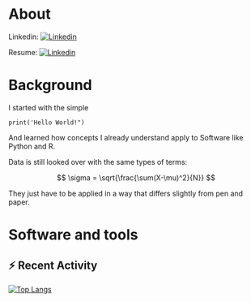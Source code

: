 # About
Linkedin:
[![Linkedin](https://drive.google.com/uc?export=view&id=1f6E-lxqLHT42eVfciyfHex_taS1-Uj7Q)](https://www.linkedin.com/in/agnes-mcfarlin)


Resume:
[![Linkedin](https://drive.google.com/uc?export=view&id=1RkRI4YqT7oR1rutqsdm4c71vq8vQj8EE)](https://resume-agnes-mcfarlin.streamlit.app)




# Background


I started with the simple 
```<Python>
print('Hello World!")
```

And learned how concepts I already understand apply to Software like Python and R.

Data is still looked over with the same types of terms: 

$$ \sigma  = \sqrt{\frac{\sum(X-\mu)^2}{N}} $$

They just have to be applied in a way that differs slightly from pen and paper.

# Software and tools




## :zap: Recent Activity
<!--START_SECTION:activity-->


<!--END_SECTION:activity-->


[![Top Langs](https://github-readme-stats.vercel.app/api/top-langs/?username=oohtmeel1)](https://github.com/anuraghazra/github-readme-stats)


